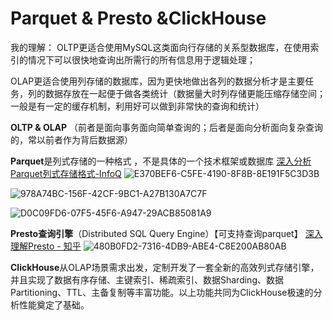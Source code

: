 # Parquet & Presto &ClickHouse
我的理解：
OLTP更适合使用MySQL这类面向行存储的关系型数据库，在使用索引的情况下可以很快地查询出所需行的所有信息用于逻辑处理；

OLAP更适合使用列存储的数据库，因为更快地做出各列的数据分析才是主要任务，列的数据存放在一起便于做各类统计（数据量大时列存储更能压缩存储空间；一般是有一定的缓存机制，利用好可以做到非常快的查询和统计）

**OLTP & OLAP** （前者是面向事务面向简单查询的；后者是面向分析面向复杂查询的，常以前者作为背后数据源）

**Parquet**是列式存储的一种格式 ，不是具体的一个技术框架或数据库
[深入分析Parquet列式存储格式-InfoQ](https://www.infoq.cn/article/in-depth-analysis-of-parquet-column-storage-format)
![E370BEF6-C5FE-4190-8F8B-8E191F5C3D3B](/var/folders/qr/zhjlrk5j1cg4d4qz5s7dkk9rz3y26g/T/net.shinyfrog.bear/BearTemp.jgVT4w/E370BEF6-C5FE-4190-8F8B-8E191F5C3D3B.png)

![978A74BC-156F-42CF-9BC1-A27B130A7C7F](/var/folders/qr/zhjlrk5j1cg4d4qz5s7dkk9rz3y26g/T/net.shinyfrog.bear/BearTemp.89FJAB/978A74BC-156F-42CF-9BC1-A27B130A7C7F.png)

![D0C09FD6-07F5-45F6-A947-29ACB85081A9](/var/folders/qr/zhjlrk5j1cg4d4qz5s7dkk9rz3y26g/T/net.shinyfrog.bear/BearTemp.OVMyDU/D0C09FD6-07F5-45F6-A947-29ACB85081A9.png)

**Presto查询引擎**（Distributed SQL Query Engine）【可支持查询parquet】
[深入理解Presto - 知乎](https://zhuanlan.zhihu.com/p/101366898)
![480B0FD2-7316-4DB9-ABE4-C8E200AB80AB](/var/folders/qr/zhjlrk5j1cg4d4qz5s7dkk9rz3y26g/T/net.shinyfrog.bear/BearTemp.HybJ7u/480B0FD2-7316-4DB9-ABE4-C8E200AB80AB.png)

**ClickHouse**从OLAP场景需求出发，定制开发了一套全新的高效列式存储引擎，并且实现了数据有序存储、主键索引、稀疏索引、数据Sharding、数据Partitioning、TTL、主备复制等丰富功能。以上功能共同为ClickHouse极速的分析性能奠定了基础。
